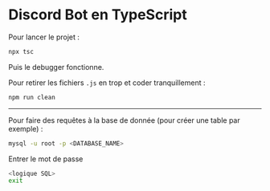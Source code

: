 # Discord Bot en TypeScript

Pour lancer le projet :

```bash
npx tsc
```
Puis le debugger fonctionne.

Pour retirer les fichiers `.js` en trop et coder tranquillement :
```bash
npm run clean
```

-----------------------

Pour faire des requêtes à la base de donnée (pour créer une table par exemple) :
```bash
mysql -u root -p <DATABASE_NAME> 
```
Entrer le mot de passe
```bash
<logique SQL>
exit
```